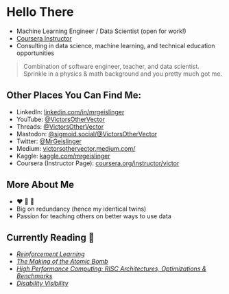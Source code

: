 # Hello There

* Machine Learning Engineer / Data Scientist (open for work!)
* [Coursera Instructor](https://www.coursera.org/instructor/victor)
* Consulting in data science, machine learning, and technical education opportunities


> Combination of software engineer, teacher, and data scientist. Sprinkle in a physics & math background and you pretty much got me.

## Other Places You Can Find Me:

- LinkedIn: [linkedin.com/in/mrgeislinger](https://www.linkedin.com/in/mrgeislinger/)
- YouTube: [@VictorsOtherVector](https://www.youtube.com/@VictorsOtherVector)
- Threads: [@VictorsOtherVector](https://www.threads.net/@victorsothervector)
- Mastodon: [@sigmoid.social/@VictorsOtherVector](https://sigmoid.social/@VictorsOtherVector)
- Twitter: [@MrGeislinger](https://twitter.com/MrGeislinger)
- Medium: [victorsothervector.medium.com/](https://victorsothervector.medium.com/)
- Kaggle: [kaggle.com/mrgeislinger](https://www.kaggle.com/mrgeislinger)
- Coursera (Instructor Page): [coursera.org/instructor/victor](https://www.coursera.org/instructor/victor)


## More About Me

- ❤️ 🐍 🐼
- Big on redundancy (hence my identical twins)
- Passion for teaching others on better ways to use data


## Currently Reading 📖

- *[Reinforcement Learning](https://www.oreilly.com/library/view/reinforcement-learning/9781492072386/)*
- *[The Making of the Atomic Bomb](https://g.co/kgs/EbTNC9)*
- *[High Performance Computing: RISC Architectures, Optimizations & Benchmarks](https://www.google.com/books/edition/High_Performance_Computing/xok_AQAAIAAJ?hl=en)*
- *[Disability Visibility](https://g.co/kgs/MXoaxJk)*
